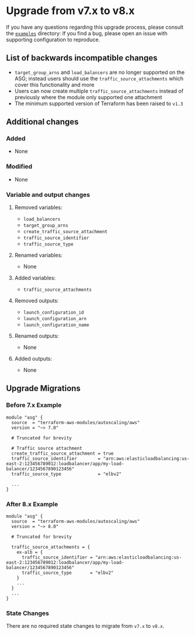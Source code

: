 # Upgrade from v7.x to v8.x

If you have any questions regarding this upgrade process, please consult the [`examples`](https://github.com/terraform-aws-modules/terraform-aws-autoscaling/tree/master/examples/complete) directory:
If you find a bug, please open an issue with supporting configuration to reproduce.

## List of backwards incompatible changes

- `target_group_arns` and `load_balancers` are no longer supported on the ASG; instead users should use the `traffic_source_attachments` which cover this functionality and more
- Users can now create multiple `traffic_source_attachments` instead of previously where the module only supported one attachment
- The minimum supported version of Terraform has been raised to `v1.3`

## Additional changes

### Added

- None

### Modified

- None

### Variable and output changes

1. Removed variables:

    - `load_balancers`
    - `target_group_arns`
    - `create_traffic_source_attachment`
    - `traffic_source_identifier`
    - `traffic_source_type`

2. Renamed variables:

    - None

3. Added variables:

    - `traffic_source_attachments`

4. Removed outputs:

    - `launch_configuration_id`
    - `launch_configuration_arn`
    - `launch_configuration_name`

5. Renamed outputs:

    - None

6. Added outputs:

    - None

## Upgrade Migrations

### Before 7.x Example

```hcl
module "asg" {
  source  = "terraform-aws-modules/autoscaling/aws"
  version = "~> 7.0"

  # Truncated for brevity

  # Traffic source attachment
  create_traffic_source_attachment = true
  traffic_source_identifier        = "arn:aws:elasticloadbalancing:us-east-2:123456789012:loadbalancer/app/my-load-balancer/1234567890123456"
  traffic_source_type              = "elbv2"

  ...
}
```

### After 8.x Example

```hcl
module "asg" {
  source  = "terraform-aws-modules/autoscaling/aws"
  version = "~> 8.0"

  # Truncated for brevity

  traffic_source_attachments = {
    ex-alb = {
      traffic_source_identifier = "arn:aws:elasticloadbalancing:us-east-2:123456789012:loadbalancer/app/my-load-balancer/1234567890123456"
      traffic_source_type       = "elbv2"
    }
    ...
  }
  ...
}
```

### State Changes

There are no required state changes to migrate from `v7.x` to `v8.x`.
